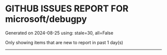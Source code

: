 
# GITHUB ISSUES REPORT FOR microsoft/debugpy


Generated on 2024-08-25 using: stale=30, all=False


Only showing items that are new to report in past 1 day(s)


---




















